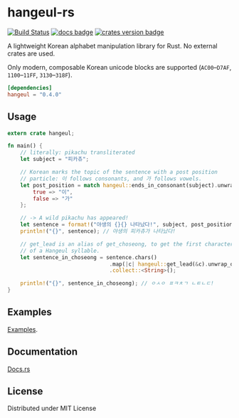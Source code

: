 # hangeul-rs

[![Build Status](https://travis-ci.org/bekker/hangeul-rs.svg?branch=master)](https://travis-ci.org/bekker/hangeul-rs)
[![docs badge](https://docs.rs/hangeul/badge.svg)](https://docs.rs/hangeul)
[![crates version badge](https://img.shields.io/crates/v/hangeul.svg)](https://crates.io/crates/hangeul)

A lightweight Korean alphabet manipulation library for Rust. No external crates are used.

Only modern, composable Korean unicode blocks are supported (`AC00`–`D7AF`, `1100`–`11FF`, `3130`–`318F`).

```toml
[dependencies]
hangeul = "0.4.0"
```

## Usage

```rust
extern crate hangeul;

fn main() {
    // literally: pikachu transliterated
    let subject = "피카츄";

    // Korean marks the topic of the sentence with a post position
    // particle: 이 follows consonants, and 가 follows vowels.
    let post_position = match hangeul::ends_in_consonant(subject).unwrap() {
        true => "이",
        false => "가"
    };

    // -> A wild pikachu has appeared!
    let sentence = format!("야생의 {}{} 나타났다!", subject, post_position);
    println!("{}", sentence); // 야생의 피카츄가 나타났다!

    // get_lead is an alias of get_choseong, to get the first character
    // of a Hangeul syllable.
    let sentence_in_choseong = sentence.chars()
                                .map(|c| hangeul::get_lead(&c).unwrap_or(c))
                                .collect::<String>();

    println!("{}", sentence_in_choseong); // ㅇㅅㅇ ㅍㅋㅊㄱ ㄴㅌㄴㄷ!
}
```

## Examples
[Examples](./examples).

## Documentation
[Docs.rs](https://docs.rs/hangeul/)

## License
Distributed under MIT License
